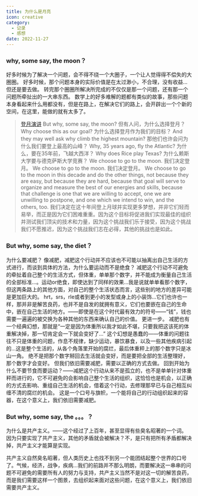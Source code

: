 ```yaml
---
title: 为什么是月亮
icon: creative
category:
  - 记录
  - 感想
date: 2022-11-27
---
```


### why, some say, the moon？

好多时候为了解决一个问题，会不得不绕一个大圈子，一个让人觉得得不偿失的大圈圈。
好多时候，那个问题本身的实际价值是在太过渺小，不合理，没有收益...
但还是要去做。
转完那个圈圈所解决所完成的不仅仅是那一个问题，还有那一个问题所牵扯出的一大串东西。
数学上的好多难解的题都有类似的故事，那些问题本身看起来什么用都没有，但是在路上，在解决它们的路上，会开辟出一个个新的空间，在这里，能做的就有太多了。

>[登月演讲](https://www.bilibili.com/video/BV1dx41147hb?t=502.3)
    But why, some say, the moon?
    但有人问，为什么选择登月？
    Why choose this as our goal?
    为什么选择登月作为我们的目标？
    And they may well ask why climb the highest mountain?
    那他们也许会问为什么我们要登上最高的山峰？
    Why, 35 years ago, fly the Atlantic?
    为什么，要在35年前，飞越大西洋？
    Why does Rice play Texas?
    为什么赖斯大学要与德克萨斯大学竞赛？
    We choose to go to the moon.
    我们决定登月。
    We choose to go to the moon.
    我们决定登月。
    We choose to go to the moon in this decade and do the other things, not because they are easy, but because they are hard, because that goal will serve to organize and measure the best of our energies and skills, because that challenge is one that we are willing to accept, one we are unwilling to postpone, and one which we intend to win, and the others, too.
    我们决定在这十年间登上月球并实现更多梦想，并非它们轻而易举，而正是因为它们困难重重。因为这个目标将促进我们实现最佳的组织并测试我们顶尖的技术和力量，因为这个挑战我们乐于接受，因为这个挑战我们不愿推迟，因为这个挑战我们志在必得，其他的挑战也是如此。

### But why, some say, the diet？

为什么要减肥？
像减肥，减肥这个行动并不应该也不可能以抽离出自己生活的方式进行，而谈到具体的方法，为什么要运动而不是绝食？
减肥这个行动不可避免的牵扯着自己整个的生活方式，但体重，单单那个数字，并不能成为衡量自己生活的全部标准…。运动or绝食，即使达到了同样的效果…我是说就单单看那个数字，但这两条路上的其他方面，对自己的整个生活状态而言，这些别的地方的差异可能是更加巨大的。
hrt，srs，rle或者到更小的发型或身上的小装饰…它们也许也一样，那并非是解苦良药，也并不是自发的就拥有意义，它们也要嵌在自己的生命中，嵌在自己生活的地方。——即使是在这个时代最有效力的符号——“钱”，钱也需要一遍遍的被交换为各种其他的东西来确认自己的价值。
更进一步。
减肥也有一个经典幻想，那就是“一定是因为体重所以我才如此不堪，只要我把这该死的体重解决掉，那一切肯定会一下就会变好了…”
这个幻想是愚蠢的——体重的问题往往不只是体重的问题，作息不规律，缺少运动，暴饮暴食，以及一些其他疾病引起的…这是整个生活的，从各个角落里开始的腐烂，最后体重秤上的那个数字只是冰山一角。
绝不是把那个数字掰回去生活就会变好，而是要把全部的生活整理好，那个数字才会变好。
但我们依旧需要减肥，需要以正确的方式去做。
回到开始为什么不要节食而要运动？——减肥这个行动从来不是孤立的，也不是单单针对体重秤而进行的，它不可避免的会影响自己整个生活的组织，这恰恰也是机会，以正确的方式去影响、重组自己生活的机会，借着这个行动，去修理那早已与自己相互纠缠不清的腐烂的机会。
这是一个口号与旗帜，一个能将自己的行动组织起来的容器，在这个意义上，我们依旧需要减肥。

### But why, some say, the 。。。？

为什么是共产主义。——这个经过了上百年，甚至显得有些臭名昭著的一个词。
因为只要实现了共产主义，其他的矛盾就会被解决？不，是只有把所有矛盾都解决掉，共产主义才能算是实现。

共产主义自然臭名昭著，但人类历史上也找不到另一个能团结起整个世界的口号了。气候，经济，战争，疾病…我们的前路并不那么明朗，而要解决这一串串的问题不可避免的需要所有人的努力与支持，共产主义当然不是对这一切的解苦良药，而是我们需要这样一个图景，去组织起来面对这些问题，在这个意义上，我们依旧需要共产主义。
